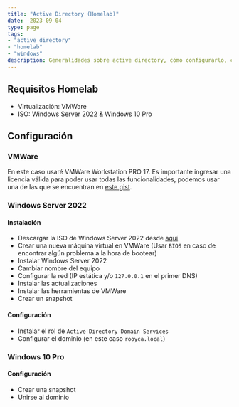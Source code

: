 ```yaml
---
title: "Active Directory (Homelab)"
date: -2023-09-04
type: page
tags: 
- "active directory"
- "homelab"
- "windows"
description: Generalidades sobre active directory, cómo configurarlo, cómo usarlo, etc.
---
```


## Requisitos Homelab

- Virtualización: VMWare
- ISO: Windows Server 2022 & Windows 10 Pro

## Configuración

### VMWare

En este caso usaré VMWare Workstation PRO 17. Es importante ingresar una licencia válida para poder usar todas las funcionalidades, podemos usar una de las que se encuentran en [este gist](https://gist.github.com/PurpleVibe32/30a802c3c8ec902e1487024cdea26251).

### Windows Server 2022

#### Instalación

- Descargar la ISO de Windows Server 2022 desde [aquí](https://www.microsoft.com/es-es/evalcenter/evaluate-windows-server-2022)
- Crear una nueva máquina virtual en VMWare (Usar `BIOS` en caso de encontrar algún problema a la hora de bootear)
- Instalar Windows Server 2022
- Cambiar nombre del equipo
- Configurar la red (IP estática y/o `127.0.0.1` en el primer DNS)
- Instalar las actualizaciones
- Instalar las herramientas de VMWare
- Crear un snapshot

#### Configuración

- Instalar el rol de `Active Directory Domain Services`
- Configurar el dominio (en este caso `rooyca.local`)

### Windows 10 Pro

#### Configuración

- Crear una snapshot
- Unirse al dominio